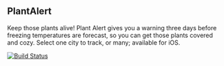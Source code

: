 ## PlantAlert

Keep those plants alive! Plant Alert gives you a warning three days before freezing temperatures are forecast, so you can get those plants covered and cozy. Select one city to track, or many; available for iOS.

[![Build Status](https://travis-ci.org/PlantAlert/PlantAlert_backend.svg)](https://travis-ci.org/PlantAlert/PlantAlert_backend)
